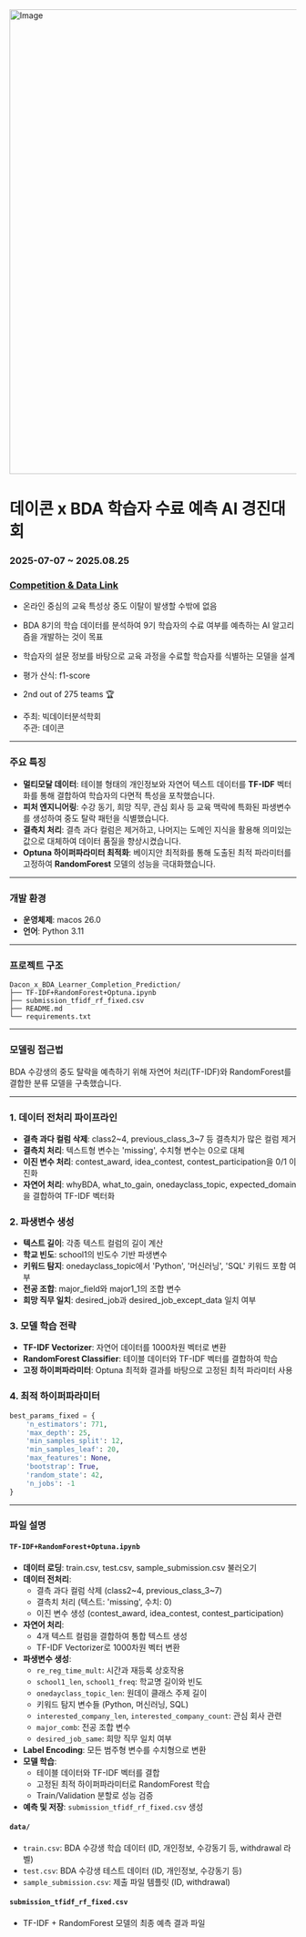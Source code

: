 <img width="1054" height="816" alt="Image" src="https://github.com/user-attachments/assets/e9b0c459-8d65-458d-b8fa-ac721a18390d" />

# 데이콘 x BDA 학습자 수료 예측 AI 경진대회 

### **2025-07-07 ~ 2025.08.25**
### [Competition & Data Link](https://dacon.io/competitions/official/236519/overview/description)
- 온라인 중심의 교육 특성상 중도 이탈이 발생할 수밖에 없음
- BDA 8기의 학습 데이터를 분석하여 9기 학습자의 수료 여부를 예측하는 AI 알고리즘을 개발하는 것이 목표
- 학습자의 설문 정보를 바탕으로 교육 과정을 수료할 학습자를 식별하는 모델을 설계


- 평가 산식: f1-score  

- 2nd out of 275 teams 🏆

- 주최: 빅데이터분석학회  
  주관: 데이콘
---

### **주요 특징**

- **멀티모달 데이터**: 테이블 형태의 개인정보와 자연어 텍스트 데이터를 **TF-IDF** 벡터화를 통해 결합하여 학습자의 다면적 특성을 포착했습니다.
- **피처 엔지니어링**: 수강 동기, 희망 직무, 관심 회사 등 교육 맥락에 특화된 파생변수를 생성하여 중도 탈락 패턴을 식별했습니다.
- **결측치 처리**: 결측 과다 컬럼은 제거하고, 나머지는 도메인 지식을 활용해 의미있는 값으로 대체하여 데이터 품질을 향상시켰습니다.
- **Optuna 하이퍼파라미터 최적화**: 베이지안 최적화를 통해 도출된 최적 파라미터를 고정하여 **RandomForest** 모델의 성능을 극대화했습니다.

---

### **개발 환경**

- **운영체제**: macos 26.0
- **언어**: Python 3.11

---

### **프로젝트 구조**

```
Dacon_x_BDA_Learner_Completion_Prediction/
├── TF-IDF+RandomForest+Optuna.ipynb          
├── submission_tfidf_rf_fixed.csv
├── README.md           
└── requirements.txt    
```

---

### **모델링 접근법**

BDA 수강생의 중도 탈락을 예측하기 위해 자연어 처리(TF-IDF)와 RandomForest를 결합한 분류 모델을 구축했습니다.

***

### 1. 데이터 전처리 파이프라인
- **결측 과다 컬럼 삭제**: class2~4, previous_class_3~7 등 결측치가 많은 컬럼 제거
- **결측치 처리**: 텍스트형 변수는 'missing', 수치형 변수는 0으로 대체
- **이진 변수 처리**: contest_award, idea_contest, contest_participation을 0/1 이진화
- **자연어 처리**: whyBDA, what_to_gain, onedayclass_topic, expected_domain을 결합하여 TF-IDF 벡터화

### 2. 파생변수 생성
- **텍스트 길이**: 각종 텍스트 컬럼의 길이 계산
- **학교 빈도**: school1의 빈도수 기반 파생변수
- **키워드 탐지**: onedayclass_topic에서 'Python', '머신러닝', 'SQL' 키워드 포함 여부
- **전공 조합**: major_field와 major1_1의 조합 변수
- **희망 직무 일치**: desired_job과 desired_job_except_data 일치 여부

### 3. 모델 학습 전략
- **TF-IDF Vectorizer**: 자연어 데이터를 1000차원 벡터로 변환
- **RandomForest Classifier**: 테이블 데이터와 TF-IDF 벡터를 결합하여 학습
- **고정 하이퍼파라미터**: Optuna 최적화 결과를 바탕으로 고정된 최적 파라미터 사용

### 4. 최적 하이퍼파라미터
```python
best_params_fixed = {
    'n_estimators': 771,
    'max_depth': 25,
    'min_samples_split': 12,
    'min_samples_leaf': 20,
    'max_features': None,
    'bootstrap': True,
    'random_state': 42,
    'n_jobs': -1
}
```

---

### **파일 설명**

#### `TF-IDF+RandomForest+Optuna.ipynb`
- **데이터 로딩**: train.csv, test.csv, sample_submission.csv 불러오기
- **데이터 전처리**:
  - 결측 과다 컬럼 삭제 (class2~4, previous_class_3~7)
  - 결측치 처리 (텍스트: 'missing', 수치: 0)
  - 이진 변수 생성 (contest_award, idea_contest, contest_participation)
- **자연어 처리**:
  - 4개 텍스트 컬럼을 결합하여 통합 텍스트 생성
  - TF-IDF Vectorizer로 1000차원 벡터 변환
- **파생변수 생성**:
  - `re_reg_time_mult`: 시간과 재등록 상호작용
  - `school1_len`, `school1_freq`: 학교명 길이와 빈도
  - `onedayclass_topic_len`: 원데이 클래스 주제 길이
  - 키워드 탐지 변수들 (Python, 머신러닝, SQL)
  - `interested_company_len`, `interested_company_count`: 관심 회사 관련
  - `major_comb`: 전공 조합 변수
  - `desired_job_same`: 희망 직무 일치 여부
- **Label Encoding**: 모든 범주형 변수를 수치형으로 변환
- **모델 학습**: 
  - 테이블 데이터와 TF-IDF 벡터를 결합
  - 고정된 최적 하이퍼파라미터로 RandomForest 학습
  - Train/Validation 분할로 성능 검증
- **예측 및 저장**: `submission_tfidf_rf_fixed.csv` 생성

#### `data/`
- `train.csv`: BDA 수강생 학습 데이터 (ID, 개인정보, 수강동기 등, withdrawal 라벨)
- `test.csv`: BDA 수강생 테스트 데이터 (ID, 개인정보, 수강동기 등)
- `sample_submission.csv`: 제출 파일 템플릿 (ID, withdrawal)

#### `submission_tfidf_rf_fixed.csv`
- TF-IDF + RandomForest 모델의 최종 예측 결과 파일


